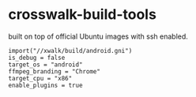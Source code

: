 # crosswalk-build-tools

built on top of official Ubuntu images with ssh enabled.

```
import("//xwalk/build/android.gni")
is_debug = false
target_os = "android"
ffmpeg_branding = "Chrome"
target_cpu = "x86"
enable_plugins = true
```
